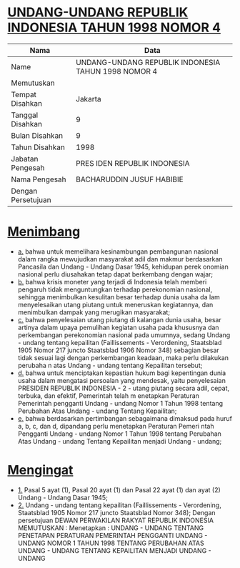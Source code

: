 # [UNDANG-UNDANG REPUBLIK INDONESIA TAHUN 1998 NOMOR 4](http://example.org/legal/document/uu/1998/4)

| Nama | Data |
| ------ | ----- |
|Name|UNDANG-UNDANG REPUBLIK INDONESIA TAHUN 1998 NOMOR 4|
|Memutuskan||
|Tempat Disahkan|Jakarta|
|Tanggal Disahkan|9|
|Bulan Disahkan|9|
|Tahun Disahkan|1998|
|Jabatan Pengesah|PRES IDEN REPUBLIK INDONESIA|
|Nama Pengesah|BACHARUDDIN JUSUF HABIBIE|
|Dengan Persetujuan||
# [Menimbang](http://example.org/legal/document/uu/1998/4/menimbang)

* [a.](http://example.org/legal/document/uu/1998/4/menimbang/point/a) bahwa untuk memelihara kesinambungan pembangunan nasional dalam rangka mewujudkan masyarakat adil dan makmur berdasarkan Pancasila dan Undang - Undang Dasar 1945, kehidupan perek onomian nasional perlu diusahakan tetap dapat berkembang dengan wajar;
* [b.](http://example.org/legal/document/uu/1998/4/menimbang/point/b) bahwa krisis moneter yang terjadi di Indonesia telah memberi pengaruh tidak menguntungkan terhadap perekonomian nasional, sehingga menimbulkan kesulitan besar terhadap dunia usaha da lam menyelesaikan utang piutang untuk meneruskan kegiatannya, dan menimbulkan dampak yang merugikan masyarakat;
* [c.](http://example.org/legal/document/uu/1998/4/menimbang/point/c) bahwa penyelesaian utang piutang di kalangan dunia usaha, besar artinya dalam upaya pemulihan kegiatan usaha pada khususnya dan perkembangan perekonomian nasional pada umumnya, sedang Undang - undang tentang kepailitan (Faillissements - Verordening, Staatsblad 1905 Nomor 217 juncto Staatsblad 1906 Nomor 348) sebagian besar tidak sesuai lagi dengan perkembangan keadaan, maka perlu dilakukan perubaha n atas Undang - undang tentang Kepailitan tersebut;
* [d.](http://example.org/legal/document/uu/1998/4/menimbang/point/d) bahwa untuk menciptakan kepastian hukum bagi kepentingan dunia usaha dalam mengatasi persoalan yang mendesak, yaitu penyelesaian PRESIDEN REPUBLIK INDONESIA - 2 - utang piutang secara adil, cepat, terbuka, dan efektif, Pemerintah telah m enetapkan Peraturan Pemerintah pengganti Undang - undang Nomor 1 Tahun 1998 tentang Perubahan Atas Undang - undang Tentang Kepailitan;
* [e.](http://example.org/legal/document/uu/1998/4/menimbang/point/e) bahwa berdasarkan pertimbangan sebagaimana dimaksud pada huruf a, b, c, dan d, dipandang perlu menetapkan Peraturan Pemeri ntah Pengganti Undang - undang Nomor 1 Tahun 1998 tentang Perubahan Atas Undang - undang Tentang Kepailitan menjadi Undang - undang;
# [Mengingat](http://example.org/legal/document/uu/1998/4/mengingat)

* [1.](http://example.org/legal/document/uu/1998/4/mengingat/point/0001) Pasal 5 ayat (1), Pasal 20 ayat (1) dan Pasal 22 ayat (1) dan ayat (2) Undang - Undang Dasar 1945;
* [2.](http://example.org/legal/document/uu/1998/4/mengingat/point/0002) Undang - undang tentang kepailitan (Faillissements - Verordening, Staatsblad 1905 Nomor 217 juncto Staatsblad Nomor 348); Dengan persetujuan DEWAN PERWAKILAN RAKYAT REPUBLIK INDONESIA MEMUTUSKAN : Menetapkan : UNDANG - UNDANG TENTANG PENETAPAN PERATURAN PEMERINTAH PENGGANTI UNDANG - UNDANG NOMOR 1 TAHUN 1998 TENTANG PERUBAHAN ATAS UNDANG - UNDANG TENTANG KEPAILITAN MENJADI UNDANG - UNDANG